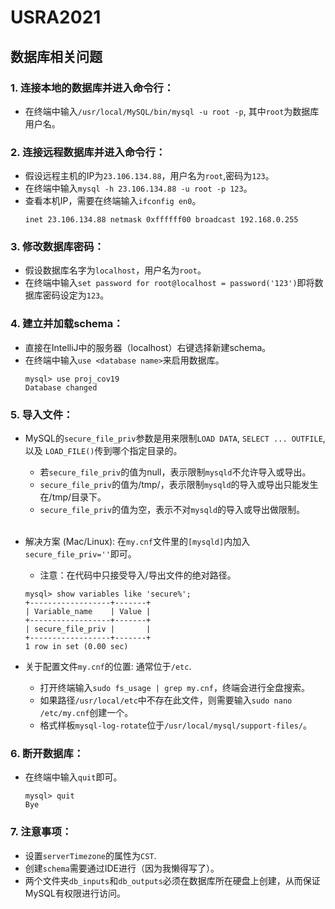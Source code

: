# USRA2021

## 数据库相关问题

### 1. 连接本地的数据库并进入命令行：
- 在终端中输入`/usr/local/MySQL/bin/mysql -u root -p`, 其中`root`为数据库用户名。

### 2. 连接远程数据库并进入命令行：
- 假设远程主机的IP为`23.106.134.88`，用户名为`root`,密码为`123`。
- 在终端中输入`mysql -h 23.106.134.88 -u root -p 123`。
- 查看本机IP，需要在终端输入`ifconfig en0`。
  ```
  inet 23.106.134.88 netmask 0xffffff00 broadcast 192.168.0.255
  ```

### 3. 修改数据库密码：
- 假设数据库名字为`localhost`，用户名为`root`。
- 在终端中输入`set password for root@localhost = password('123')`即将数据库密码设定为`123`。

### 4. 建立并加载schema：
- 直接在IntelliJ中的服务器（localhost）右键选择新建schema。
- 在终端中输入`use <database name>`来启用数据库。
  ```
  mysql> use proj_cov19
  Database changed
  ```

### 5. 导入文件：
- MySQL的`secure_file_priv`参数是用来限制`LOAD DATA`, `SELECT ... OUTFILE`, 以及 `LOAD_FILE()`传到哪个指定目录的。

    - 若`secure_file_priv`的值为null，表示限制`mysqld`不允许导入或导出。
    - `secure_file_priv`的值为/tmp/，表示限制`mysqld`的导入或导出只能发生在/tmp/目录下。
    - `secure_file_priv`的值为空，表示不对`mysqld`的导入或导出做限制。<br><br>

- 解决方案 (Mac/Linux): 在`my.cnf`文件里的`[mysqld]`内加入`secure_file_priv=''`即可。
    - 注意：在代码中只接受导入/导出文件的绝对路径。
  ```
  mysql> show variables like 'secure%';
  +------------------+-------+
  | Variable_name    | Value |
  +------------------+-------+
  | secure_file_priv |       |
  +------------------+-------+
  1 row in set (0.00 sec)
  ```

- 关于配置文件`my.cnf`的位置: 通常位于`/etc`.

    - 打开终端输入`sudo fs_usage | grep my.cnf`，终端会进行全盘搜索。
    - 如果路径`/usr/local/etc`中不存在此文件，则需要输入`sudo nano /etc/my.cnf`创建一个。
    - 格式样板`mysql-log-rotate`位于`/usr/local/mysql/support-files/`。

### 6. 断开数据库：
- 在终端中输入`quit`即可。
  ```
  mysql> quit
  Bye
  ```
### 7. 注意事项：
- 设置`serverTimezone`的属性为`CST`.
- 创建`schema`需要通过IDE进行（因为我懒得写了）。
- 两个文件夹`db_inputs`和`db_outputs`必须在数据库所在硬盘上创建，从而保证MySQL有权限进行访问。

